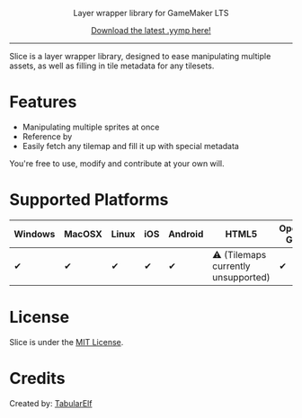 ﻿<center>
<p>Layer wrapper library for GameMaker LTS<br>

[Download the latest .yymp here!](https://github.com/tabularelf/Slice/releases)

</center>

---

Slice is a layer wrapper library, designed to ease manipulating multiple assets, as well as filling in tile metadata for any tilesets.

# Features

* Manipulating multiple sprites at once
* Reference by
* Easily fetch any tilemap and fill it up with special metadata

You're free to use, modify and contribute at your own will.

# Supported Platforms

|  Windows  |  MacOSX  |  Linux  |  iOS  |  Android  |  HTML5  |  Opera GX  |  Console  |
| --- | --- | --- | --- | --- | --- | --- | --- |
| ✔ | ✔ | ✔ | ✔ | ✔ | ⚠ (Tilemaps currently unsupported) | ✔ | ✔ |

# License

Slice is under the [MIT License](https://github.com/tabularelf/Slice/blob/main/LICENSE).

# Credits

Created by: [TabularElf](https://github.com/TabularElf)

